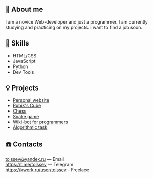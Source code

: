 👋 About me
---
I am a novice Web-developer and just a programmer. I am currently\
studying and practicing on my projects. I want to find a job soon.

💪 Skills
---
- HTML/CSS
- JavaScript
- Python
- Dev Tools

💡 Projects
---
- [Personal website](https://tolssev.github.io/)
- [Rubik's Cube](https://example.com/)
- [Chess](https://example.com/)
- [Snake game](https://example.com/)
- [Wiki-bot for programmers](https://example.com/)
- [Algorithmic task](https://example.com/)

☎️ Contacts
---
<tolssev@yandex.ru> — Email\
<https://t.me/tolssev> — Telegram\
<https://kwork.ru/user/tolssev> - Freelace
